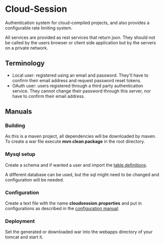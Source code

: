 # Cloud-Session
Authentication system for cloud-compiled projects, and also provides a configurable rate limiting system.

All services are provided as rest services that return json. They should not be called by the users browser or client side application but by the servers on a private network.

## Terminology
- Local user: registered using an email and password. They'll have to confirm their email address and request password reset tokens.
- OAuth user: users registered through a third party authentication service. They cannot change their password through this server, nor have to confirm their email address.


## Manuals
### Building
As this is a maven project, all dependencies will be downloaded by maven. To create a war file execute **mvn clean package** in the root directory.

### Mysql setup
Create a schema and if wanted a user and import the [table definitions](cloudsession-schema.sql).

A different database can be used, but the sql might need to be changed and configuration will be needed.

### Configuration
Create a text file with the name **cloudsession.properties** and put in configurations as described in the [configuration manual](CONFIGURATION.md).

### Deployment
Set the generated or downloaded war into the webapps directory of your tomcat and start it.
